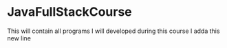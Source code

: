 # JavaFullStackCourse
This will contain all programs I will developed during this course
I adda this new line
